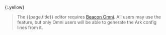 {:.yellow}
> The {{page.title}} editor requires [Beacon Omni](https://usebeacon.app/omni). All users may use the feature, but only Omni users will be able to generate the Ark config lines from it.
